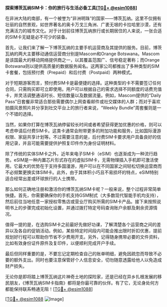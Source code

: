 **探索博茨瓦纳SIM卡：你的旅行与生活必备工具[[TG💪+ @esim1088](https://t.me/s/esim1088)]**

在非洲大陆的南部，有一个被誉为“非洲明珠”的国家——博茨瓦纳。这里不仅拥有壮丽的自然景观，如世界著名的奥卡万戈三角洲、广袤无垠的卡拉哈里沙漠，还有充满活力的城市文化。对于计划前往博茨瓦纳旅行或长期居住的人来说，一张合适的SIM卡无疑是必不可少的装备。

首先，让我们来了解一下博茨瓦纳的主要手机运营商及其提供的服务。目前，博茨瓦纳的两大主要移动通信运营商分别是Mascom和Orange Botswana。Mascom是该国最大的移动网络提供商之一，以其覆盖范围广、信号稳定著称；而Orange Botswana则以提供高质量的数据服务闻名。这两家公司都推出了多种类型的SIM卡套餐，包括预付费（Prepaid）和后付费（Postpaid）两种模式。

对于短期游客而言，预付费SIM卡是最便捷的选择。这种类型的卡不需要签订任何合同，只需购买即可立即使用。用户可以根据自己的需求选择不同额度的话费充值卡，并灵活调整通话时长、短信数量以及数据流量。例如，Mascom提供的“Daily Pass”日套餐非常适合那些需要偶尔上网查看邮件或社交媒体的人群；而对于喜欢拍摄风景照片并分享到社交平台上的旅行者来说，“Weekly Bundle”周套餐则是一个不错的选择。

当然，如果你打算在博茨瓦纳停留较长时间或者希望获得更加优惠的价格，则可以考虑申请后付费SIM卡。这类卡通常会附带更多的附加功能和服务，比如国际漫游权限、家庭共享计划等。不过需要注意的是，后付费SIM卡要求用户具备良好的信用记录，并且可能需要提供护照复印件作为身份证明材料。

除了传统的实体SIM卡之外，近年来电子SIM卡（eSIM）也逐渐成为一种流行趋势。eSIM是一种内置芯片形式存在的虚拟SIM卡，无需物理插入手机即可激活使用。它最大的优势在于支持多国漫游，用户可以在不同国家之间轻松切换运营商而不必频繁更换实体SIM卡。此外，由于其体积小巧且不易损坏的特点，eSIM特别适合经常出差或环球旅行的人士携带。

那么如何正确地注册和激活你的博茨瓦纳SIM卡呢？一般来说，整个过程非常简单快捷。首先，你需要确保你的手机支持GSM制式（大多数现代智能手机均支持），然后前往当地任意一家授权零售店或营业厅购买所需的SIM卡产品。接下来按照说明书上的步骤完成初始化设置，并通过拨打特定号码查询账户余额及剩余资源情况。

值得一提的是，在选购SIM卡之前最好先做好功课，了解清楚各个运营商之间的差异以及各自的促销活动。例如，某些特定时间段内可能会推出限时折扣优惠，提前规划好行程可以帮助你节省不少费用开支。另外，记得随身携带必要的文件资料，比如有效身份证件原件及复印件，以便顺利完成开户手续。

最后但同样重要的是，不要忘记定期检查自己的账单明细，避免因疏忽而导致不必要的额外支出。同时也要注意保管好个人信息安全，切勿随意透露给他人以免造成财产损失。

无论你是即将踏上博茨瓦纳这片神奇土地的探险家，还是已经在异乡扎根发展的移民朋友，《博茨瓦纳SIM卡指南》都将是你最可靠的伙伴。有了它，无论身处何方都能保持联系畅通无阻！[[TG💪+ @esim1088](https://t.me/s/esim1088)]

[[TG💪+ @esim1088](https://t.me/s/esim1088) ![Image](https://i.postimg.cc/4NQfJmqS/Snipaste-2025-05-13-00-14-12.png)]